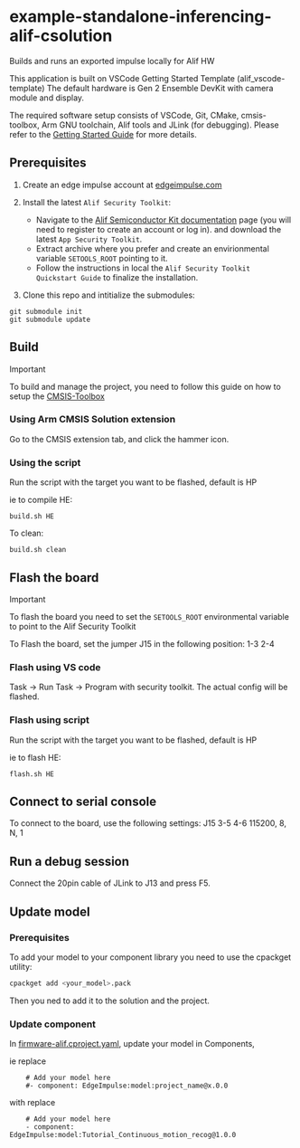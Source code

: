 # example-standalone-inferencing-alif-csolution

Builds and runs an exported impulse locally for Alif HW

This application is built on VSCode Getting Started Template (alif_vscode-template)
The default hardware is Gen 2 Ensemble DevKit with camera module and display.

The required software setup consists of VSCode, Git, CMake, cmsis-toolbox, Arm GNU toolchain, Alif tools and JLink (for debugging).
Please refer to the [Getting Started Guide](https://alifsemi.com/download/AUGD0012) for more details.

## Prerequisites
1. Create an edge impulse account at [edgeimpulse.com](https://www.edgeimpulse.com/)
2. Install the latest `Alif Security Toolkit`:

    * Navigate to the [Alif Semiconductor Kit documentation](https://alifsemi.com/kits) page (you will need to register to create an account or log in). and download the latest `App Security Toolkit`.
    * Extract archive where you prefer and create an envirionmental variable `SETOOLS_ROOT` pointing to it.
    * Follow the instructions in local the `Alif Security Toolkit Quickstart Guide` to finalize the installation.
3. Clone this repo and intitialize the submodules:
```
git submodule init
git submodule update
```


## Build
> [!IMPORTANT]
> To build and manage the project, you need to follow this guide on how to setup the [CMSIS-Toolbox](https://github.com/Open-CMSIS-Pack/cmsis-toolbox/blob/main/docs/README.md)

### Using Arm CMSIS Solution extension
Go to the CMSIS extension tab, and click the hammer icon.

### Using the script
Run the script with the target you want to be flashed, default is HP

ie to compile HE:
```
build.sh HE
```

To clean:
```
build.sh clean
```


## Flash the board
> [!IMPORTANT]
> To flash the board you need to set the `SETOOLS_ROOT` environmental variable to point to the Alif Security Toolkit

To Flash the board, set the jumper J15 in the following position:
1-3
2-4

### Flash using VS code
Task -> Run Task -> Program with security toolkit.
The actual config will be flashed.

### Flash using script
Run the script with the target you want to be flashed, default is HP

ie to flash HE:
```
flash.sh HE
```


## Connect to serial console
To connect to the board, use the following settings:
J15
3-5
4-6
115200, 8, N, 1


## Run a debug session
Connect the 20pin cable of JLink to J13 and press F5.


## Update model

### Prerequisites
To add your model to your component library you need to use the cpackget utility:
```sh
cpackget add <your_model>.pack
```
Then you ned to add it to the solution and the project.

### Update component

In [firmware-alif.cproject.yaml](firmware-alif.cproject.yaml), update your model in Components,

ie
replace
```
    # Add your model here
    #- component: EdgeImpulse:model:project_name@x.0.0
```
with
replace
```
    # Add your model here
    - component: EdgeImpulse:model:Tutorial_Continuous_motion_recog@1.0.0
```
